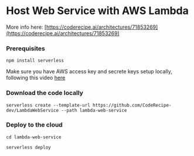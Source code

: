 # Host Web Service with AWS Lambda

More info here:  [https://coderecipe.ai/architectures/71853269](https://coderecipe.ai/architectures/71853269)

### Prerequisites
```  
npm install serverless  
```  
Make sure you have AWS access key and secrete keys setup locally, following this video [here](https://www.youtube.com/watch?v=KngM5bfpttA)


### Download the code locally

```  
serverless create --template-url https://github.com/CodeRecipe-dev/LambdaWebService --path lambda-web-service
```

### Deploy to the cloud
 
```
cd lambda-web-service

serverless deploy
```

